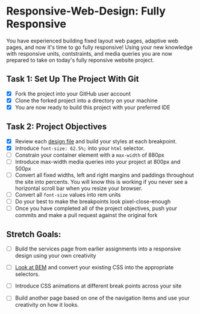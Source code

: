 # Responsive-Web-Design: Fully Responsive

You have experienced building fixed layout web pages, adaptive web pages, and now it's time to go fully responsive!  Using your new knowledge with responsive units, contstraints, and media queries you are now prepared to take on today's fully reponsive website project.

## Task 1: Set Up The Project With Git

* [X] Fork the project into your GitHub user account
* [X] Clone the forked project into a directory on your machine
* [X] You are now ready to build this project with your preferred IDE

## Task 2: Project Objectives

* [X] Review each [design file](design-files) and build your styles at each breakpoint.
* [X] Introduce `font-size: 62.5%;` into your `html` selector.
* [ ] Constrain your container element with a `max-width` of 880px
* [ ] Introduce max-width media queries into your project at 800px and 500px  
* [ ] Convert all fixed widths, left and right margins and paddings throughout the site into percents. You will know this is working if you never see a horizontal scroll bar when you resize your browser.
* [ ] Convert all `font-size` values into rem units
* [ ] Do your best to make the breakpoints look pixel-close-enough 
* [ ] Once you have completed all of the project objectives, push your commits and make a pull request against the original fork

## Stretch Goals: 
* [ ] Build the services page from earlier assignments into a responsive design using your own creativity
* [ ] [Look at BEM](http://getbem.com/) and convert your existing CSS into the appropriate selectors.
* [ ] Introduce CSS animations at different break points across your site
* [ ] Build another page based on one of the navigation items and use your creativity on how it looks.




